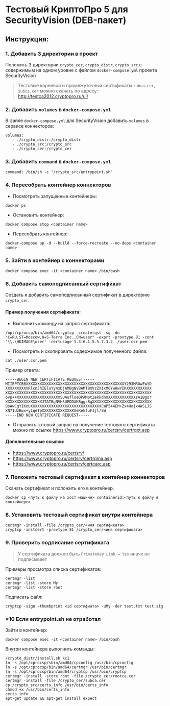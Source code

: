 # Тестовый КриптоПро 5 для SecurityVision (DEB-пакет)

## Инструкция:

### 1. Добавить 3 директории в проект
Положить 3 директории `crypto_cer`, `crypto_distr`, `crypto_src` с содержимым на одном уровне с файлом `docker-compose.yml` проекта SecurityVision
> Тестовые корневой и промежуточный сертификаты `rubca.cer`, `subca.cer` можно скачать по адресу: http://testca2012.cryptopro.ru/ui/

### 2. Добавить `volumes` в `docker-compose.yml`
В файле `docker-compose.yml` для SecurityVision добавить `volumes` в сервисе коннекторов:
```docker
volumes:
   - ./crypto_distr:/crypto_distr
   - ./crypto_src:/crypto_src
   - ./crypto_cer:/crypto_cer
```
### 3. Добавить `command` в `docker-compose.yml`
```docker
command: /bin/sh -c "/crypto_src/entrypoint.sh"
```

### 4. Пересобрать контейнер коннекторов
- Посмотреть запущенные контейнеры:  
```shell
docker ps
```
- Остановить контейнер:  
```shell
docker compose stop <container name>
```
- Пересобрать контейнер:  
```shell
docker-compose up -d --build --force-recreate --no-deps <container name>
```

### 5. Зайти в контейнер с коннекторами
```shell
docker compose exec -it <container name> /bin/bash
```

### 6. Добавить самоподписанный сертификат
Создать и добавить самоподписанный сертификат в директорию `crypto_cer`.
#### Пример получения сертификата:
- Выполнить команду на запрос сертификата:
```shell
/opt/cprocsp/bin/amd64/cryptcp -createrqst -sg -dn "C=RU,ST=Moscow,O=S-Terra Inc.,CN=user" -exprt -provtype 81 -cont '\\.\HDIMAGE\user' -certusage 1.3.6.1.5.5.7.3.2 ./user.csr.pem
```
- Посмотреть и скопировать содержимое полученного файла:
```shell
cat ./user.csr.pem
```
Пример ответа:
```
-----BEGIN NEW CERTIFICATE REQUEST-----
MIIBPTCB6XXXXXXXXXXXXXXXXXXXXXXXXXXXXXXXXXXXXXXXXXXXY293MRUwEwYD
XXXXXXXXXVRlcnJhIEluYy4xDjAMBgNVBAMTBXVzZXIxMGYwHwYIKXXXXXXXXXXX
XXXXXXXXXXXXXXXXXXXXXXXXXXXXXXXXXXXXXXXXXXXXXXXXXXXXXXXXXXXXXXXX
ovp++XXXXXXXXXXXXXXXXXXm5UAufloe0PAMptZekkdnXXXXXXXXXXXXXzA1Bgor
XXXXXXXXXXXXXXXXJTATBgNVHSUEDDAKBggrBgXXXXXXXXXXXXXXXXXXXXXXXXXX
BsAwCgYIKoUXXXXXXXXXXXXXXXXXXXXXXXXXXXXXXXCWP544EM+Zx4Hojx4WSLJS
XN71UzBwx+y1qeTpXXXXXXXXXXXXXXXeRekfuFJjl/SW
-----END NEW CERTIFICATE REQUEST-----
```
- Отправить готовый запрос на получение тестового сертификата можно по ссылке https://www.cryptopro.ru/certsrv/certrqxt.asp
#### Дополнительные ссылки:
- https://www.cryptopro.ru/certsrv/
- https://www.cryptopro.ru/certsrv/certrqma.asp
- https://www.cryptopro.ru/certsrv/certcarc.asp

### 7. Положить тестовый сертификат в контейнер коннекторов
Скачать сертификат и положить его в контейнер.
```shell
docker cp <путь к файлу на хост машине> containerid:<путь к файлу в контейнере>
```

### 8. Установить тестовый сертификат внутри контейнера
```shell
certmgr -install -file /crypto_cer/<имя сертификата>
cryptcp -instcert -provtype 81 /crypto_cer/<имя сертификата>
```

### 9. Проверить подписание сертификата
> У сертификата должен быть `PrivateKey Link = Yes` иначе не подписывает

Примеры просмотра списка сертификатов:
```shell
certmgr -list
certmgr -list -store My
certmgr -list -store root
```
Подписать файл:
```shell
cryptcp -sign -thumbprint <id сертифиата> -uMy -der test.txt test.sig
```

### *10 Если entrypoint.sh не отработал
Зайти в контейнер:
````shell
docker compose exec -it <container name> /bin/bash
````
Внутри контейнера выполнить команды:
```shell
/crypto_distr/install.sh kc1
ln -s /opt/cprocsp/sbin/amd64/cpconfig /usr/bin/cpconfig
ln -s /opt/cprocsp/bin/amd64/certmgr /usr/bin/certmgr
ln -s /opt/cprocsp/bin/amd64/cryptcp /usr/bin/cryptcp
certmgr -install -store root -file /crypto_cer/rootca.cer
certmgr -install -file /crypto_cer/subca.cer
cp /crypto_src/certs_info /usr/bin/certs_info
chmod +x /usr/bin/certs_info
certs_info
apt-get update && apt-get install expect
```
